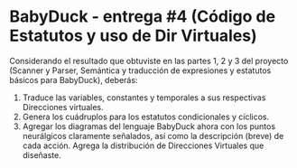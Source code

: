 # BabyDuck - entrega #4 (Código de Estatutos y uso de Dir Virtuales)

Considerando el resultado que obtuviste en las partes 1, 2 y 3 del proyecto (Scanner y Parser, Semántica y traducción de expresiones y estatutos básicos para BabyDuck), deberás:

1. Traduce las variables, constantes y temporales a sus respectivas Direcciones virtuales.
2. Genera los cuádruplos para los estatutos condicionales y cíclicos.
3. Agregar los diagramas del lenguaje BabyDuck ahora con los puntos neurálgicos claramente señalados, así como la descripción (breve) de cada acción. Agrega la distribución de Direcciones Virtuales que diseñaste.